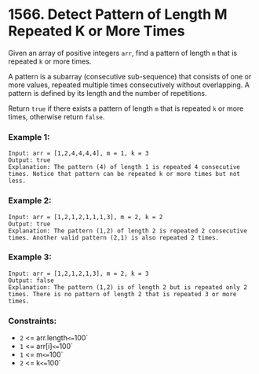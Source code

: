 # 1566. Detect Pattern of Length M Repeated K or More Times

Given an array of positive integers `arr`, find a pattern of length `m` that is repeated `k` or more times.

A pattern is a subarray (consecutive sub-sequence) that consists of one or more values, repeated multiple times consecutively without overlapping. A pattern is defined by its length and the number of repetitions.

Return `true` if there exists a pattern of length `m` that is repeated `k` or more times, otherwise return `false`.

### Example 1:

```
Input: arr = [1,2,4,4,4,4], m = 1, k = 3
Output: true
Explanation: The pattern (4) of length 1 is repeated 4 consecutive times. Notice that pattern can be repeated k or more times but not less.
```

### Example 2:

```
Input: arr = [1,2,1,2,1,1,1,3], m = 2, k = 2
Output: true
Explanation: The pattern (1,2) of length 2 is repeated 2 consecutive times. Another valid pattern (2,1) is also repeated 2 times.
```

### Example 3:

```
Input: arr = [1,2,1,2,1,3], m = 2, k = 3
Output: false
Explanation: The pattern (1,2) is of length 2 but is repeated only 2 times. There is no pattern of length 2 that is repeated 3 or more times.
```

### Constraints:

- `2` <= arr.length` <= `100`
- `1` <= arr[i]` <= `100`
- `1` <= m` <= `100`
- `2` <= k` <= `100`
